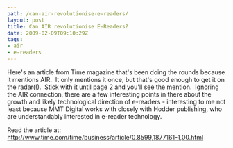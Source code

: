 ```yaml
---
path: /can-air-revolutionise-e-readers/
layout: post
title: Can AIR revolutionise E-Readers?
date: 2009-02-09T09:10:29Z
tags:
- air
- e-readers
---
```


Here's an article from Time magazine that's been doing the rounds because it mentions AIR.  It only mentions it once, but that's good enough to get it on the radar(!).  Stick with it until page 2 and you'll see the mention.  Ignoring the AIR connection, there are a few interesting points in there about the growth and likely technological direction of e-readers - interesting to me not least because MMT Digital works with closely with Hodder publishing, who are understandably interested in e-reader technology.

Read the article at: <a href="http://www.time.com/time/business/article/0,8599,1877161-1,00.html" target="_blank">http://www.time.com/time/business/article/0,8599,1877161-1,00.html</a>